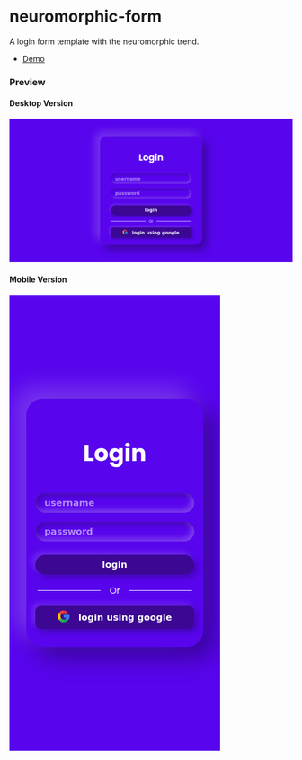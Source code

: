 # neuromorphic-form
A login form template with the neuromorphic trend.
- [Demo](https://codeswithroh.github.io/neuromorphic-form/)
### Preview
#### Desktop Version
<img src="./desktop-version.png"></img>
#### Mobile Version
<img src="./mobile-version.png"></img>
